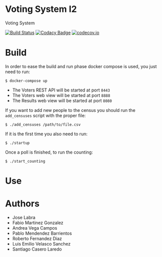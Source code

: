 # Voting System I2

Voting System

[![Build Status](https://travis-ci.org/Arquisoft/Voting_I2.svg?branch=master)](https://travis-ci.org/Arquisoft/Voting_I2)
[![Codacy Badge](https://api.codacy.com/project/badge/grade/56f2751d907b403bb19bac6b318f7364)](https://www.codacy.com/app/jelabra/Voting_I2)
[![codecov.io](https://codecov.io/github/Arquisoft/Voting_I2/coverage.svg?branch=master)](https://codecov.io/github/Arquisoft/Voting_I2?branch=master)

# Build

In order to ease the build and run phase docker compose is used, you just need to run:
```
$ docker-compose up
```
* The Voters REST API will be started at port `8443`
* The Voters web view will be started at port `8888`
* The Results web view will be started at port `8080`

If you want to add new people to the census you should run the `add_censuses` script with the proper file:
```
$ ./add_censuses /path/to/file.csv
``` 
If it is the first time you also need to run:
```
$ ./startup
```

Once a poll is finished, to run the counting:
```
$ ./start_counting
```

# Use

# Authors

* Jose Labra
* Fabio Martinez Gonzalez
* Andrea Vega Campos
* Pablo Mendendez Barrientos
* Roberto Fernandez Diaz
* Luis Emilio Velasco Sanchez
* Santiago Casero Laredo
